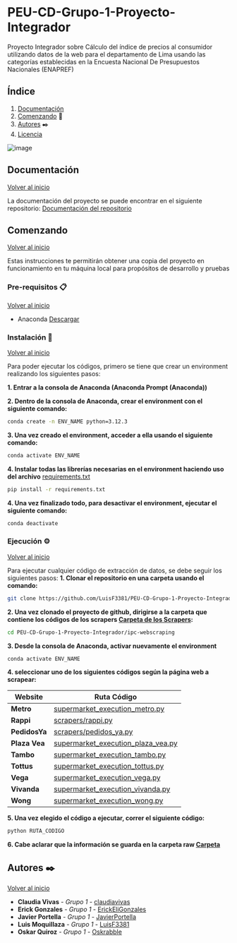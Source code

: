 # PEU-CD-Grupo-1-Proyecto-Integrador
Proyecto Integrador sobre Cálculo del índice de precios al consumidor utilizando datos de la web para el departamento de Lima usando las categorías establecidas en la Encuesta Nacional De Presupuestos Nacionales (ENAPREF)

## Índice
1. [Documentación](#Documentación)
2. [Comenzando](#Comenzando) 🚀
3. [Autores](#Autores) ✒️
5. [Licencia](#licencia)

![image](https://github.com/user-attachments/assets/bbae94ff-4f9f-4620-8d20-e1f10cb13828)

## Documentación
[Volver al inicio](#Índice)

La documentación del proyecto se puede encontrar en el siguiente repositorio: 
[Documentación del repositorio](../../wiki)

## Comenzando
[Volver al inicio](#Índice)

Estas instrucciones te permitirán obtener una copia del proyecto en funcionamiento en tu máquina local para propósitos de desarrollo y pruebas

### Pre-requisitos 📋
[Volver al inicio](#Índice)

- Anaconda [Descargar](https://www.anaconda.com/download)

### Instalación 🔧
[Volver al inicio](#Índice)

Para poder ejecutar los códigos, primero se tiene que crear un environment realizando los siguientes pasos:

**1. Entrar a la consola de Anaconda (Anaconda Prompt (Anaconda))**

**2. Dentro de la consola de Anaconda, crear el environment con el siguiente comando:**
```bash
conda create -n ENV_NAME python=3.12.3
```
**3. Una vez creado el environment, acceder a ella usando el siguiente comando:**
```bash
conda activate ENV_NAME
```
**4. Instalar todas las librerías necesarias en el environment haciendo uso del archivo**
[requirements.txt](test-entorno-scraping/requirements.txt)
```bash
pip install -r requirements.txt
```
**4. Una vez finalizado todo, para desactivar el environment, ejecutar el siguiente comando:**
```bash
conda deactivate
```

### Ejecución ⚙️
[Volver al inicio](#Índice)

Para ejecutar cualquier código de extracción de datos, se debe seguir los siguientes pasos:
**1. Clonar el repositorio en una carpeta usando el comando:**
```bash
git clone https://github.com/LuisF3381/PEU-CD-Grupo-1-Proyecto-Integrador.git
```

**2. Una vez clonado el proyecto de github, dirigirse a la carpeta que contiene los códigos de los scrapers [Carpeta de los Scrapers](ipc-webscraping):**
```bash
cd PEU-CD-Grupo-1-Proyecto-Integrador/ipc-webscraping
```
**3. Desde la consola de Anaconda, activar nuevamente el environment**
```bash
conda activate ENV_NAME
```

**4. seleccionar uno de los siguientes códigos según la página web a scrapear:**

| **Website** | **Ruta Código** |
| ----------- | ----------- |
| **Metro** | [supermarket_execution_metro.py](ipc-webscraping/supermarket_execution_metro.py) |
| **Rappi** | [scrapers/rappi.py](ipc-webscraping/scrapers/rappi.py) |
| **PedidosYa** | [scrapers/pedidos_ya.py](ipc-webscraping/scrapers/pedidos_ya.py) |
| **Plaza Vea** | [supermarket_execution_plaza_vea.py](ipc-webscraping/supermarket_execution_plaza_vea.py) |
| **Tambo** | [supermarket_execution_tambo.py](ipc-webscraping/supermarket_execution_tambo.py) |
| **Tottus** | [supermarket_execution_tottus.py](ipc-webscraping/supermarket_execution_tottus.py) |
| **Vega** | [supermarket_execution_vega.py](ipc-webscraping/supermarket_execution_vega.py) |
| **Vivanda** | [supermarket_execution_vivanda.py](ipc-webscraping/supermarket_execution_vivanda.py) |
| **Wong** | [supermarket_execution_wong.py](ipc-webscraping/supermarket_execution_wong.py) |

**5. Una vez elegido el código a ejecutar, correr el siguiente código:** 
```bash
python RUTA_CODIGO
```

**6. Cabe aclarar que la información se guarda en la carpeta  raw [Carpeta](ipc-webscraping/data/raw)**


## Autores ✒️
[Volver al inicio](#Índice)

* **Claudia Vivas** - *Grupo 1* - [claudiavivas](https://github.com/claudiavivas)
* **Erick Gonzales** - *Grupo 1* - [ErickEliGonzales](https://github.com/ErickEliGonzales)
* **Javier Portella** - *Grupo 1* - [JavierPortella](https://github.com/JavierPortella)
* **Luis Moquillaza** - *Grupo 1* - [LuisF3381](https://github.com/LuisF3381)
* **Oskar Quiroz** - *Grupo 1* - [Oskrabble](https://github.com/Oskrabble)